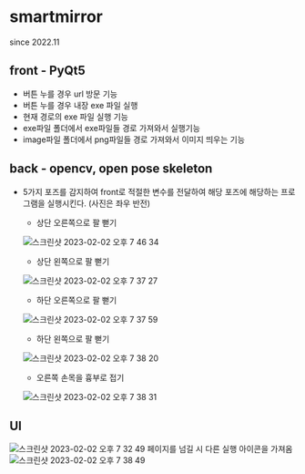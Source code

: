 # smartmirror
since 2022.11

## front - PyQt5
- 버튼 누를 경우 url 방문 기능
- 버튼 누를 경우 내장 exe 파일 실행 
- 현재 경로의 exe 파일 실행 기능
- exe파일 폴더에서 exe파일들 경로 가져와서 실행기능
- image파일 폴더에서 png파일들 경로 가져와서 이미지 띄우는 기능

## back - opencv, open pose skeleton
- 5가지 포즈를 감지하여 front로 적절한 변수를 전달하여 해당 포즈에 해당하는 프로그램을 실행시킨다. (사진은 좌우 반전)
  - 상단 오른쪽으로 팔 뻗기
  
  ![스크린샷 2023-02-02 오후 7 46 34](https://user-images.githubusercontent.com/94885018/216304241-e5fd7366-5f54-4acf-a42e-01cb96d9a06c.png)
  - 상단 왼쪽으로 팔 뻗기
  
  ![스크린샷 2023-02-02 오후 7 37 27](https://user-images.githubusercontent.com/94885018/216303083-939f31e1-674d-4717-9772-7fc3a47579b1.png)
  - 하단 오른쪽으로 팔 뻗기

  ![스크린샷 2023-02-02 오후 7 37 59](https://user-images.githubusercontent.com/94885018/216303628-4cb02ea1-245f-44c2-afe6-82fb8f0ab569.png)  
  - 하단 왼쪽으로 팔 뻗기
 
  ![스크린샷 2023-02-02 오후 7 38 20](https://user-images.githubusercontent.com/94885018/216303468-376839d7-bc8e-4c8c-97b2-e001ebce3bfb.png)
  - 오른쪽 손목을 흉부로 접기
  
  ![스크린샷 2023-02-02 오후 7 38 31](https://user-images.githubusercontent.com/94885018/216302764-bb92f852-55e5-4ca7-9955-86223fd9b870.png)
 

  
## UI 
![스크린샷 2023-02-02 오후 7 32 49](https://user-images.githubusercontent.com/94885018/216302588-e8e3bad0-e328-47d9-aaef-1697dbcdd33e.png)
페이지를 넘길 시 다른 실행 아이콘을 가져옴
![스크린샷 2023-02-02 오후 7 38 49](https://user-images.githubusercontent.com/94885018/216302601-26f89982-eabf-4536-8d32-33f8f7bc747f.png)

